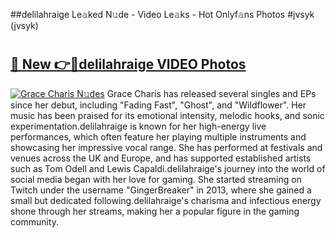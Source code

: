 ##delilahraige Le𝚊ked N𝚞de - Video Le𝚊ks - Hot Onlyf𝚊ns Photos #jvsyk (jvsyk)

# <h2><a href="https://mediaupload.pro?title=delilahraige&ref=9FEB">🔗 New 👉🔴delilahraige VIDEO Photos</a></h2>

[![Grace Charis N𝚞des](https://i.imgur.com/rIISA9y.gif)](https://mediaupload.pro?title=delilahraige&ref=9FEB)
Grace Charis has released several singles and EPs since her debut, including "Fading Fast", "Ghost", and "Wildflower". Her music has been praised for its emotional intensity, melodic hooks, and sonic experimentation.delilahraige is known for her high-energy live performances, which often feature her playing multiple instruments and showcasing her impressive vocal range. She has performed at festivals and venues across the UK and Europe, and has supported established artists such as Tom Odell and Lewis Capaldi.delilahraige's journey into the world of social media began with her love for gaming. She started streaming on Twitch under the username "GingerBreaker" in 2013, where she gained a small but dedicated following.delilahraige's charisma and infectious energy shone through her streams, making her a popular figure in the gaming community.